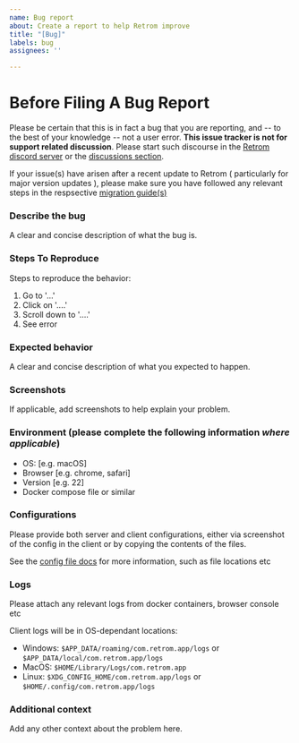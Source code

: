 ```yaml
---
name: Bug report
about: Create a report to help Retrom improve
title: "[Bug]"
labels: bug
assignees: ''

---
```


# Before Filing A Bug Report

Please be certain that this is in fact a bug that you are reporting, and -- to the best of your knowledge -- not a user error. **This issue tracker is not for support related discussion**. Please start such discourse in the [Retrom discord server](https://discord.gg/tM7VgWXCdZ) or the [discussions section](https://github.com/JMBeresford/retrom/discussions).

If your issue(s) have arisen after a recent update to Retrom ( particularly for major version updates ), please make sure you have followed any relevant steps in the respsective [migration guide(s)](https://github.com/JMBeresford/retrom/wiki/Migration-Guides)

### Describe the bug

A clear and concise description of what the bug is.

### Steps To Reproduce

Steps to reproduce the behavior:

1. Go to '...'
2. Click on '....'
3. Scroll down to '....'
4. See error

### Expected behavior

A clear and concise description of what you expected to happen.

### Screenshots

If applicable, add screenshots to help explain your problem.

### Environment (please complete the following information _where applicable_)

- OS: [e.g. macOS]
- Browser [e.g. chrome, safari]
- Version [e.g. 22]
- Docker compose file or similar

### Configurations

Please provide both server and client configurations, either via screenshot of the config in the client or by copying the contents of the files.

See the [config file docs](https://github.com/JMBeresford/retrom/wiki/Config-Files) for more information, such as file locations etc

### Logs

Please attach any relevant logs from docker containers, browser console etc

Client logs will be in OS-dependant locations:

- Windows: `$APP_DATA/roaming/com.retrom.app/logs` or `$APP_DATA/local/com.retrom.app/logs`
- MacOS: `$HOME/Library/Logs/com.retrom.app`
- Linux: `$XDG_CONFIG_HOME/com.retrom.app/logs` or `$HOME/.config/com.retrom.app/logs`

### Additional context

Add any other context about the problem here.
